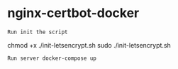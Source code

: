 # nginx-certbot-docker


    Run init the script

chmod +x ./init-letsencrypt.sh
sudo ./init-letsencrypt.sh

    Run server docker-compose up
